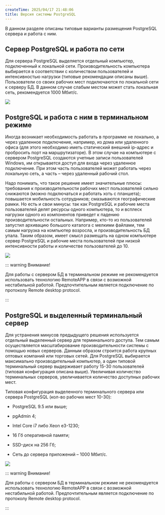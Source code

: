 ```yaml
---
createTime: 2025/04/17 21:48:06
title: Версия системы PostgreSQL
---
```

В данном разделе описаны типовые варианты размещения PostgreSQL сервера и работа с ним.

## Сервер PostgreSQL и работа по сети

Для сервера PostgreSQL выделяется отдельный компьютер, подключенный к локальной сети. Производительность компьютера выбирается в соответствии с количеством пользователей и интенсивностью нагрузки (типовые рекомендации описаны выше). Пользователи со своих рабочих мест подключаются по локальной сети к серверу БД. В данном случае слабым местом может стать локальная сеть, рекомендуется 1000 Мбит/с.

![](../../assets/guide/Aspose.Words.6f13226c-9016-4dda-be57-653ed66d987a.007.png)

## PostgreSQL и работа с ним в терминальном режиме

Иногда возникает необходимость работать в программе не локально, а через удаленное подключение, например, из дома или удаленного офиса (для этого необходимо иметь статический внешний ip-адрес и пробросить порт на маршрутизаторе). В этом случае на компьютере с сервером PostgreSQL создаются учетные записи пользователей Windows, им открывается доступ для входа через удаленное подключение. При этом часть пользователей может работать через локальную сеть, а часть – через удаленный рабочий стол.

Надо понимать, что такое решение имеет значительные плюсы: требования к производительности рабочих мест пользователей сильно снижаются (можно подключаться и работать хоть с планшета); повышается мобильность сотрудников; смазываются географические рамки. Но есть и свои минусы: так как PostgreSQL и рабочие места пользователей делят ресурсы одного компьютера, то и всплеск нагрузки одного из компонентов приведет к падению производительности остальных. Например, кто-то из пользователей запустил архивацию большого каталога с мелкими файлами, тем самым нагрузка на компьютер возросла, и производительность БД упала. Таким образом, имеет смысл размещать на одном компьютере сервер PostgreSQL и рабочие места пользователей при низкой интенсивности работы и количестве пользователей до 10.

![](../../assets/guide/Aspose.Words.6f13226c-9016-4dda-be57-653ed66d987a.008.png)

::: warning Внимание!

Для работы с сервером БД в терминальном режиме не рекомендуется использовать технологию RemoteAPP в связи с возможной нестабильной работой. Предпочтительным является подключение по протоколу Remote desktop protocol.

:::

## PostgreSQL и выделенный терминальный сервер

Для устранения минусов предыдущего решения используется отдельный выделенный сервер для терминального доступа. Тем самым осуществляется масштабирование производительности системы с помощью новых серверов. Данным образом строится работа крупных оптовых компаний или торговых сетей. Для PostgreSQL выбирается максимально производительный компьютер, а один типовой терминальный сервер выдерживает работу 15-30 пользователей (типовая конфигурация описана выше). Увеличивая количество терминальных серверов, увеличивается количество доступных рабочих мест.

Типовая конфигурация выделенного терминального сервера или сервера PostgreSQL (кол-во рабочих мест 10-30):

- PostgreSQL 9.5 или выше;

- pgAdmin 4;

- Intel Core i7 либо Xeon e3-1230;

- 16 Гб оперативной памяти;

- SSD-диск на 256 Гб;

- Сеть до сервера приложений – 1000 Мбит/с.

![](../../assets/guide/Aspose.Words.6f13226c-9016-4dda-be57-653ed66d987a.009.png)

::: warning Внимание!

Для работы с сервером БД в терминальном режиме не рекомендуется использовать технологию RemoteAPP в связи с возможной нестабильной работой. Предпочтительным является подключение по протоколу Remote desktop protocol.

:::

